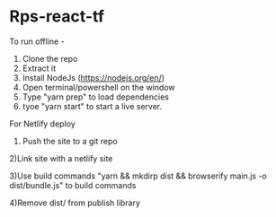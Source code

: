 # Rps-react-tf

To run offline -
1) Clone the repo
2) Extract it
3) Install NodeJs (https://nodejs.org/en/)
4) Open terminal/powershell on the window
5) Type "yarn prep" to load dependencies
6) tyoe "yarn start" to start a live server.


For Netlify deploy
1) Push the site to a git repo

2)Link site with a netlify site

3)Use build commands "yarn && mkdirp dist && browserify main.js -o dist/bundle.js" to build commands

4)Remove dist/ from publish library
